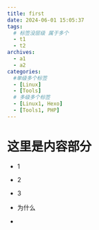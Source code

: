 ```yaml
---
title: first
date: 2024-06-01 15:05:37
tags: 
  # 标签没层级 属于多个
  - t1
  - t2
archives:
  - a1
  - a2
categories:
  #单级多个标签
  - [Linux]
  - [Tools]
  # 多级多个标签
  - [Linux1, Hexo]
  - [Tools1, PHP]
---
```


# 这里是内容部分

- 1

- 2

- 3

- 为什么

- 
